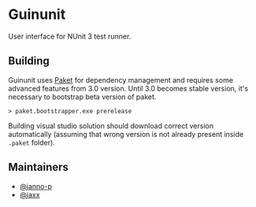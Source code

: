 # Guinunit

User interface for NUnit 3 test runner.

## Building

Guinunit uses [Paket](http://fsprojects.github.io/Paket) for dependency management and requires
some advanced features from 3.0 version. Until 3.0 becomes stable version, it's necessary to
bootstrap beta version of paket.

    > paket.bootstrapper.exe prerelease

Building visual studio solution should download correct version automatically (assuming that wrong
version is not already present inside `.paket` folder).

## Maintainers

* [@janno-p](https://github.com/janno-p)
* [@jaxx](https://github.com/jaxx)
